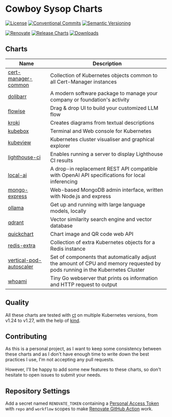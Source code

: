 # Cowboy Sysop Charts

[![License](https://img.shields.io/badge/License-MIT-green.svg)](LICENSE)
[![Conventional Commits](https://img.shields.io/badge/Conventional%20Commits-1.0.0-yellow.svg)](https://conventionalcommits.org/)
[![Semantic Versioning](https://img.shields.io/badge/Semantic%20Versioning-2.0.0-yellow.svg?logo=semver)](https://semver.org/)

[![Renovate](https://img.shields.io/badge/Renovate-enabled-brightgreen.svg?logo=renovatebot)](https://renovatebot.com/)
[![Release Charts](../../workflows/Release%20Charts/badge.svg)](../../actions?query=workflow%3A%22Release+Charts%22)
[![Downloads](https://img.shields.io/github/downloads/cowboysysop/charts/total?label=Downloads)](https://somsubhra.github.io/github-release-stats/?username=cowboysysop&repository=charts)

## Charts

| Name                                                      | Description                                                                                                                  |
|-----------------------------------------------------------|------------------------------------------------------------------------------------------------------------------------------|
| [cert-manager-common](charts/cert-manager-common)         | Collection of Kubernetes objects common to all Cert-Manager instances                                                        |
| [dolibarr](charts/dolibarr)                               | A modern software package to manage your company or foundation's activity                                                    |
| [flowise](charts/flowise)                                 | Drag & drop UI to build your customized LLM flow                                                                             |
| [kroki](charts/kroki)                                     | Creates diagrams from textual descriptions                                                                                   |
| [kubebox](charts/kubebox)                                 | Terminal and Web console for Kubernetes                                                                                      |
| [kubeview](charts/kubeview)                               | Kubernetes cluster visualiser and graphical explorer                                                                         |
| [lighthouse-ci](charts/lighthouse-ci)                     | Enables running a server to display Lighthouse CI results                                                                    |
| [local-ai](charts/local-ai)                               | A drop-in replacement REST API compatible with OpenAI API specifications for local inferencing                               |
| [mongo-express](charts/mongo-express)                     | Web-based MongoDB admin interface, written with Node.js and express                                                          |
| [ollama](charts/ollama)                                   | Get up and running with large language models, locally                                                                       |
| [qdrant](charts/qdrant)                                   | Vector similarity search engine and vector database                                                                          |
| [quickchart](charts/quickchart)                           | Chart image and QR code web API                                                                                              |
| [redis-extra](charts/redis-extra)                         | Collection of extra Kubernetes objects for a Redis instance                                                                  |
| [vertical-pod-autoscaler](charts/vertical-pod-autoscaler) | Set of components that automatically adjust the amount of CPU and memory requested by pods running in the Kubernetes Cluster |
| [whoami](charts/whoami)                                   | Tiny Go webserver that prints os information and HTTP request to output                                                      |

## Quality

All these charts are tested with [ct](https://github.com/helm/chart-testing) on multiple Kubernetes versions, from v1.24 to v1.27, with the help of [kind](https://kind.sigs.k8s.io/).

## Contributing

As this is a personal project, as I want to keep some consistency between these charts and as I don't have enough time to write down the best practices I use, I'm not accepting any pull requests.

However, I'll be happy to add some new features to these charts, so don't hesitate to open issues to submit your needs.

## Repository Settings

Add a secret named `RENOVATE_TOKEN` containing a [Personal Access Token](https://github.com/settings/tokens) with `repo` and `workflow` scopes to make [Renovate GitHub Action](https://github.com/renovatebot/github-action) work.
